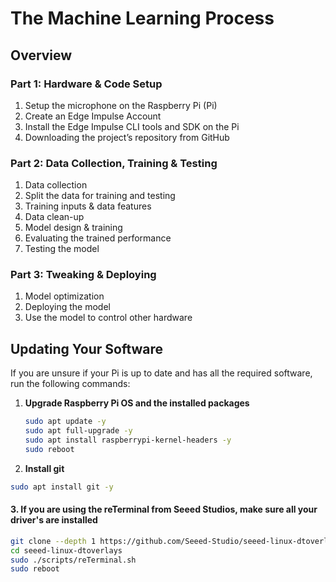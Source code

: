 # The Machine Learning Process

## Overview <a href="#toc760213027" id="toc760213027"></a>

### Part 1: Hardware & Code Setup

1. Setup the microphone on the Raspberry Pi (Pi)
2. Create an Edge Impulse Account
3. &#x20;Install the Edge Impulse CLI tools and SDK on the Pi
4. Downloading the project’s repository from GitHub

### Part 2: Data Collection, Training & Testing

1. Data collection
2. Split the data for training and testing &#x20;
3. Training inputs & data features &#x20;
4. Data clean-up &#x20;
5. Model design & training &#x20;
6. Evaluating the trained performance &#x20;
7. Testing the model

### Part 3: Tweaking & Deploying

1. Model optimization &#x20;
2. Deploying the model&#x20;
3. Use the model to control other hardware



## Updating Your Software

If you are unsure if your Pi is up to date and has all the required software, run the following commands:

1.  **Upgrade Raspberry Pi OS and the installed packages**

    ```sh
    sudo apt update -y
    sudo apt full-upgrade -y
    sudo apt install raspberrypi-kernel-headers -y
    sudo reboot
    ```
2. **Install git**

```bash
sudo apt install git -y
```

#### 3. If you are using the reTerminal from Seeed Studios, make sure all your driver's are installed

```bash
git clone --depth 1 https://github.com/Seeed-Studio/seeed-linux-dtoverlays
cd seeed-linux-dtoverlays
sudo ./scripts/reTerminal.sh
sudo reboot
```


